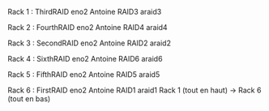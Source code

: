 Rack 1 :
ThirdRAID
eno2
Antoine RAID3
araid3

Rack 2 :
FourthRAID
eno2
Antoine RAID4
araid4

Rack 3 :
SecondRAID
eno2
Antoine RAID2
araid2

Rack 4 :
SixthRAID
eno2
Antoine RAID6
araid6

Rack 5 :
FifthRAID
eno2
Antoine RAID5
araid5

Rack 6 :
FirstRAID
eno2
Antoine RAID1
araid1
Rack 1 (tout en haut) -> Rack 6 (tout en bas)
